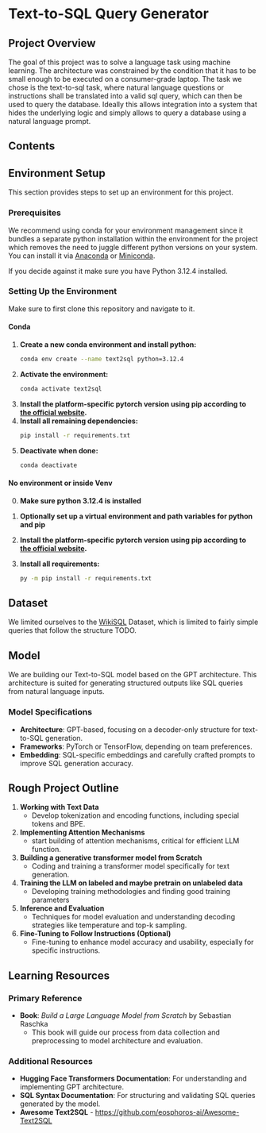 # Text-to-SQL Query Generator

## Project Overview

The goal of this project was to solve a language task using machine learning. The architecture was constrained by the condition that it has to be small enough to be executed on a consumer-grade laptop. The task we chose is the text-to-sql task, where natural language questions or instructions shall be translated into a valid sql query, which can then be used to query the database. Ideally this allows integration into a system that hides the underlying logic and simply allows to query a database using a natural language prompt.


## Contents


## Environment Setup

This section provides steps to set up an environment for this project.

### Prerequisites

We recommend using conda for your environment management since it bundles a separate python installation within the environment for the project which removes the need to juggle different python versions on your system. You can install it via [Anaconda](https://www.anaconda.com/) or [Miniconda](https://docs.conda.io/en/latest/miniconda.html).

If you decide against it make sure you have Python 3.12.4 installed.

### Setting Up the Environment

Make sure to first clone this repository and navigate to it.

#### Conda

1. **Create a new conda environment and install python:**
   ```bash
   conda env create --name text2sql python=3.12.4
   ```
2. **Activate the environment:**
   ```bash
   conda activate text2sql
   ```
3. **Install the platform-specific pytorch version using pip according to [the official website](https://pytorch.org/get-started/locally/).**
4. **Install all remaining dependencies:**
   ```bash
   pip install -r requirements.txt
   ```
3. **Deactivate when done:**
   ```bash
   conda deactivate
   ```

#### No environment or inside Venv

0. **Make sure python 3.12.4 is installed**

1. **Optionally set up a virtual environment and path variables for python and pip**
2. **Install the platform-specific pytorch version using pip according to [the official website](https://pytorch.org/get-started/locally/).**

3. **Install all requirements:**
   ```bash
   py -m pip install -r requirements.txt
   ```

## Dataset

We limited ourselves to the [WikiSQL](https://github.com/salesforce/WikiSQL) Dataset, which is limited to fairly simple queries that follow the structure TODO.


## Model

We are building our Text-to-SQL model based on the GPT architecture. This architecture is suited for generating structured outputs like SQL queries from natural language inputs.

### Model Specifications

- **Architecture**: GPT-based, focusing on a decoder-only structure for text-to-SQL generation.
- **Frameworks**: PyTorch or TensorFlow, depending on team preferences.
- **Embedding**: SQL-specific embeddings and carefully crafted prompts to improve SQL generation accuracy.

## Rough Project Outline

1. **Working with Text Data**  
   - Develop tokenization and encoding functions, including special tokens and BPE.
2. **Implementing Attention Mechanisms**  
   - start building of attention mechanisms, critical for efficient LLM function.
3. **Building a generative transformer model from Scratch**  
   - Coding and training a transformer model specifically for text generation.
4. **Training the LLM on labeled and maybe pretrain on unlabeled data**  
   - Developing training methodologies and finding good training parameters
5. **Inference and Evaluation**
   - Techniques for model evaluation and understanding decoding strategies like temperature and top-k sampling.
6. **Fine-Tuning to Follow Instructions (Optional)**  
   - Fine-tuning to enhance model accuracy and usability, especially for specific instructions.

## Learning Resources

### Primary Reference

- **Book**: *Build a Large Language Model from Scratch* by Sebastian Raschka
  - This book will guide our process from data collection and preprocessing to model architecture and evaluation.

### Additional Resources

- **Hugging Face Transformers Documentation**: For understanding and implementing GPT architecture.
- **SQL Syntax Documentation**: For structuring and validating SQL queries generated by the model.
- **Awesome Text2SQL** - https://github.com/eosphoros-ai/Awesome-Text2SQL
